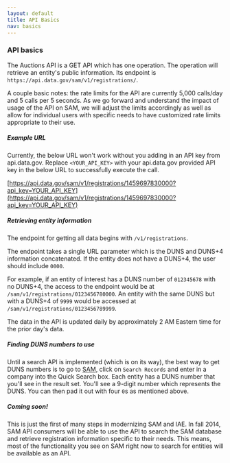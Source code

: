 ```yaml
---
layout: default
title: API Basics
nav: basics
---
```


### API basics

The Auctions API is a GET API which has one operation. The operation will retrieve an entity's public information. Its endpoint is ```https://api.data.gov/sam/v1/registrations/```. 

A couple basic notes: the rate limits for the API are currently 5,000 calls/day and 5 calls per 5 seconds. As we go forward and understand the impact of usage of the API on SAM, we will adjust the limits accordingly as well as allow for individual users with specific needs to have customized rate limits appropriate to their use.

##### Example URL

Currently, the below URL won't work without you adding in an API key from api.data.gov. Replace ```<YOUR_API_KEY>``` with your api.data.gov provided API key in the below URL to successfully execute the call.

[https://api.data.gov/sam/v1/registrations/1459697830000?api_key=YOUR_API_KEY](https://api.data.gov/sam/v1/registrations/1459697830000?api_key=YOUR_API_KEY)

##### Retrieving entity information
The endpoint for getting all data begins with ```/v1/registrations```. 

The endpoint takes a single URL parameter which is the DUNS and DUNS+4 information concatenated. If the entity does not have a DUNS+4, the user should include ```0000```. 

For example, if an entity of interest has a DUNS number of ```012345678``` with no DUNS+4, the access to the endpoint would be at ```/sam/v1/registrations/0123456780000```. An entity with the same DUNS but with a DUNS+4 of ```9999``` would be accessed at ```/sam/v1/registrations/0123456789999```.

The data in the API is updated daily by approximately 2 AM Eastern time for the prior day's data.

##### Finding DUNS numbers to use

Until a search API is implemented (which is on its way), the best way to get DUNS numbers is to go to [SAM](http://www.sam.gov), click on ```Search Records``` and enter in a company into the Quick Search box. Each entity has a DUNS number that you'll see in the result set. You'll see a 9-digit number which represents the DUNS. You can then pad it out with four ```0```s as mentioned above.

##### Coming soon! 

This is just the first of many steps in modernizing SAM and IAE. In fall 2014, SAM API consumers will be able to use the API to search the SAM database and retrieve registration information specific to their needs. This means, most of the functionality you see on SAM right now to search for entities will be available as an API. 

<body id="basics"></body>

